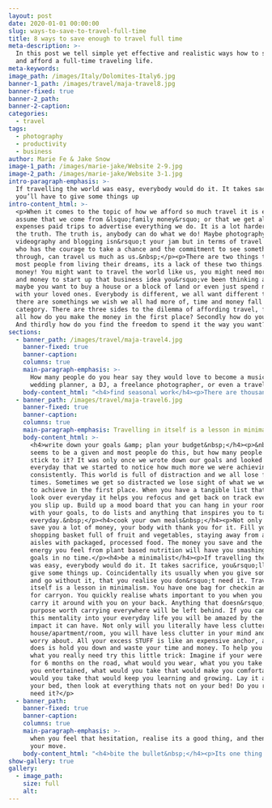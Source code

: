 ```yaml
---
layout: post
date: 2020-01-01 00:00:00
slug: ways-to-save-to-travel-full-time
title: 8 ways to save enough to travel full time
meta-description: >-
  In this post we tell simple yet effective and realistic ways how to save money
  and afford a full-time traveling life.
meta-keywords:
image_path: /images/Italy/Dolomites-Italy6.jpg
banner-1_path: /images/travel/maja-travel8.jpg
banner-fixed: true
banner-2_path:
banner-2-caption:
categories:
  - travel
tags:
  - photography
  - productivity
  - business
author: Marie Fe & Jake Snow
image-1_path: /images/marie-jake/Website 2-9.jpg
image-2_path: /images/marie-jake/Website 3-1.jpg
intro-paragraph-emphasis: >-
  If travelling the world was easy, everybody would do it. It takes sacrifice,
  you’ll have to give some things up
intro-content_html: >-
  <p>When it comes to the topic of how we afford so much travel it is easy to
  assume that we come from &lsquo;family money&rsquo; or that we get all
  expenses paid trips to advertise everything we do. It is a lot harder to learn
  the truth. The truth is, anybody can do what we do! Maybe photography,
  videography and blogging isn&rsquo;t your jam but in terms of travel anybody
  who has the courage to take a chance and the commitment to see something
  through, can travel us much as us.&nbsp;</p><p>There are two things that stop
  most people from living their dreams, its a lack of these two things. Time and
  money! You might want to travel the world like us, you might need more time
  and money to start up that business idea you&rsquo;ve been thinking about,
  maybe you want to buy a house or a block of land or even just spend more time
  with your loved ones. Everybody is different, we all want different things but
  there are somethings we wish we all had more of, time and money fall into that
  category. There are three sides to the dilemma of affording travel, first of
  all how do you make the money in the first place? Secondly how do you save it?
  And thirdly how do you find the freedom to spend it the way you want?</p>
sections:
  - banner_path: /images/travel/maja-travel4.jpg
    banner-fixed: true
    banner-caption:
    columns: true
    main-paragraph-emphasis: >-
      How many people do you hear say they would love to become a musician, a
      wedding planner, a DJ, a freelance photographer, or even a travel blogger
    body-content_html: "<h4>find seasonal work</h4><p>There are thousands of jobs you could take in order to earn the capital you need to kickstart your dreams. The problem is most jobs to start don&rsquo;t pay particularly well. Also how many of these jobs can you leave after 3-6 months and expect to return the following year? This is where seasonal jobs can really make a difference. This is without a doubt the main reason we are able to do what we do! We work super hard for 4 months a year in the wine industry in Australia saving up every penny, then we hit the road for 8 months. Just to be clear, this lifestyle isn&rsquo;t what we plan to do forever. The beauty of working seasonal jobs is not only do you save up the money to travel, you free up the time to pursue what it is you really desire, your passion projects! How many people do you hear say they would love to become a musician, a wedding planner, a DJ, a freelance photographer, or even a travel blogger \U0001F609 but they just don&rsquo;t have the time to get started? Fill out our contact form if you want more information on how you can get a seasonal job like ours!</p><h4>spend time doing enjoyable things that don&rsquo;t cost money</h4><p>In the past it was always things like drinks with friends that held us both back from hitting our savings goals. One drink would lead to another and the next thing we know we&rsquo;ve spent $100-200 in one night. Thats like a weeks travel budget in Asia \U0001F648 We have learnt to enjoy the things that money cant buy like a beautiful sunset, or a walk at the beach, park, forest etc. When you find enjoyment in activities that don&rsquo;t cost any money you will notice a real difference in the amount you can save. It is important that when you&rsquo;re working hard to save you don&rsquo;t stay in your house cooped up all day. It is not sustainable and you won&rsquo;t get that daily motivation to help you stick to your goals.&nbsp;</p><h4>spend time doing enjoyable things that can potentially make you money</h4><p>Spend time doing enjoyable things that can potentially make you money! In this day and age there are an infinite amount of ways to make money. If you develop a skill or learn knowledge that other people are willing to pay for,&nbsp; you are well on your way to creating a side income. In terms of travel, this means you can make money any where in the world by using your skill or teaching your knowledge. This is the holy grail of long term travel. Now if you can find a hobby with earning potential that you actually enjoy, you will find that mastering your hobby of choice comes easy. All of a sudden you have an avenue to make income while you travel. For us, our&nbsp;<a href=\"https://mariefeandjakesnow.com/category/photography/\">photography</a>&nbsp;and influence has become this avenue, we know people who teach surf lessons, others who teach yoga, some people write blogs, others do graphic design or make videos. Whatever it is, if you can find something you enjoy that has earning potential, spend time mastering it!</p>"
  - banner_path: /images/travel/maja-travel6.jpg
    banner-fixed: true
    banner-caption:
    columns: true
    main-paragraph-emphasis: Travelling in itself is a lesson in minimalism
    body-content_html: >-
      <h4>write down your goals &amp; plan your budget&nbsp;</h4><p>&nbsp;This
      seems to be a given and most people do this, but how many people actually
      stick to it? It was only once we wrote down our goals and looked over them
      everyday that we started to notice how much more we were achieving
      consistently. This world is full of distraction and we all lose focus at
      times. Sometimes we get so distracted we lose sight of what we were trying
      to achieve in the first place. When you have a tangible list that you can
      look over everyday it helps you refocus and get back on track every time
      you slip up. Build up a mood board that you can hang in your room. Fill it
      with your goals, to do lists and anything that inspires you to take action
      everyday.&nbsp;</p><h4>cook your own meals&nbsp;</h4><p>Not only will this
      save you a lot of money, your body with thank you for it. Fill your
      shopping basket full of fruit and vegetables, staying away from all the
      aisles with packaged, processed food. The money you save and the extra
      energy you feel from plant based nutrition will have you smashing your
      goals in no time.</p><h4>be a minimalist</h4><p>If travelling the world
      was easy, everybody would do it. It takes sacrifice, you&rsquo;ll have to
      give some things up. Coincidentally its usually when you give something up
      and go without it, that you realise you don&rsquo;t need it. Travelling in
      itself is a lesson in minimalism. You have one bag for checkin and one bag
      for carryon. You quickly realise whats important to you when you have to
      carry it around with you on your back. Anything that doesn&rsquo;t serve a
      purpose worth carrying everywhere will be left behind. If you can bring
      this mentality into your everyday life you will be amazed by the positive
      impact it can have. Not only will you literally have less clutter in your
      house/apartment/room, you will have less clutter in your mind and less to
      worry about. All your excess STUFF is like an expensive anchor, all it
      does is hold you down and waste your time and money. To help you realise
      what you really need try this little trick: Imagine if your were packing
      for 6 months on the road, what would you wear, what you you take to keep
      you entertained, what would you take that would make you comfortable, what
      would you take that would keep you learning and growing. Lay it all out on
      your bed, then look at everything thats not on your bed! Do you really
      need it?</p>
  - banner_path:
    banner-fixed: true
    banner-caption:
    columns: true
    main-paragraph-emphasis: >-
      when you feel that hesitation, realise its a good thing, and then make
      your move.
    body-content_html: "<h4>bite the bullet&nbsp;</h4><p>Its one thing to think it, and another to do it. Its so easy to overcomplicate things. If you worry so much about the finer details you will lose the emotion you had when you first thought of travelling the world. The fear and hesitation we all get is a natural response to exposing ourselves to something uncomfortable. It would be easier to stay home, but it wouldn&rsquo;t be as fulfilling and you wouldn&rsquo;t experience so much personal growth. So when you feel that hesitation, realise its a good thing, and then make your move.</p><p><img src=\"https://app.cloudcannon.com/sites/80006/site_files/raw/?path=images/style/maja-stock-38.jpg&amp;timestamp=1586674548879\" data-cms-popout-id=\"image-0\" data-cms-original-src=\"/images/style/maja-stock-38.jpg\" width=\"1067\" height=\"1600\" /></p><h4>the travel secret - it is cheaper to travel than it is to live the 9 to 5&nbsp;</h4><p>Travelling is in fact not that expensive when you compare it to the everyday expenses most people are paying everyday. It seems ridiculous to think that living a life of travel can literally save you money but this is sometimes the case. Rent, water, electricity, petrol, food, insurance, car registration, parking fines, Netflix subscriptions \U0001F605 and all the costs associated with everyday living, add up. When you free yourself from these costs you&rsquo;ll realise you&rsquo;ve got quite a bit left work with. If it wasn&rsquo;t for flights we would actually say that travelling is cheaper than everyday living and this isn&rsquo;t just in Asia we are talking all over the world.&nbsp;</p><p>In the end it all comes down to a choice. Is travelling the world what you really want? Its definitely not a stress free life, and it can be unnerving at times. In our experience it has been travel that made us who we are. The lessons we have learnt and the opportunities that have come our way due to travel are invaluable. If you follow these steps and you have the courage to take a chance, we know you will come across these lessons and opportunities for yourself.&nbsp;</p><p>We hope to see you out on the road someday \U0001F642</p>"
show-gallery: true
gallery:
  - image_path:
    size: full
    alt:
---
```

